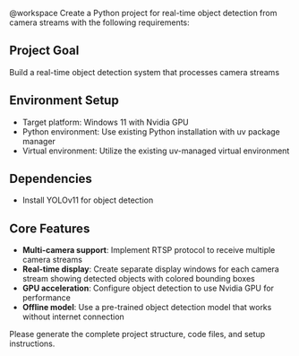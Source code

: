 @workspace Create a Python project for real-time object detection from camera streams with the following requirements:

## Project Goal
Build a real-time object detection system that processes camera streams

## Environment Setup
- Target platform: Windows 11 with Nvidia GPU
- Python environment: Use existing Python installation with uv package manager
- Virtual environment: Utilize the existing uv-managed virtual environment

## Dependencies
- Install YOLOv11 for object detection

## Core Features
- **Multi-camera support**: Implement RTSP protocol to receive multiple camera streams
- **Real-time display**: Create separate display windows for each camera stream showing detected objects with colored bounding boxes
- **GPU acceleration**: Configure object detection to use Nvidia GPU for performance
- **Offline model**: Use a pre-trained object detection model that works without internet connection

Please generate the complete project structure, code files, and setup instructions.